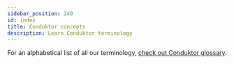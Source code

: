 ```yaml
---
sidebar_position: 240
id: index
title: Conduktor concepts
description: Learn Conduktor terminology
---
```


For an alphabetical list of all our terminology, [check out Conduktor glossary](/glossary).
